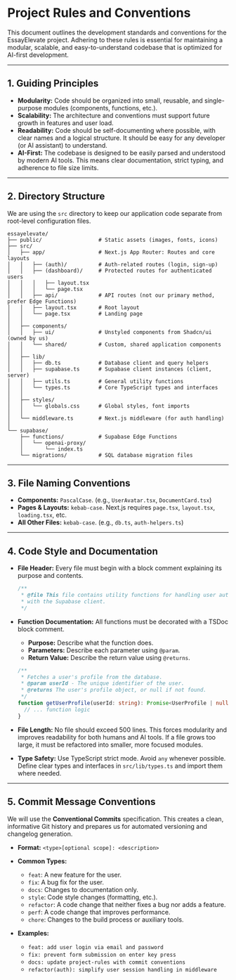 # Project Rules and Conventions

This document outlines the development standards and conventions for the EssayElevate project. Adhering to these rules is essential for maintaining a modular, scalable, and easy-to-understand codebase that is optimized for AI-first development.

---

## 1. Guiding Principles

- **Modularity:** Code should be organized into small, reusable, and single-purpose modules (components, functions, etc.).
- **Scalability:** The architecture and conventions must support future growth in features and user load.
- **Readability:** Code should be self-documenting where possible, with clear names and a logical structure. It should be easy for any developer (or AI assistant) to understand.
- **AI-First:** The codebase is designed to be easily parsed and understood by modern AI tools. This means clear documentation, strict typing, and adherence to file size limits.

---

## 2. Directory Structure

We are using the `src` directory to keep our application code separate from root-level configuration files.

```
essayelevate/
├── public/                  # Static assets (images, fonts, icons)
├── src/
│   ├── app/                 # Next.js App Router: Routes and core layouts
│   │   ├── (auth)/          # Auth-related routes (login, sign-up)
│   │   ├── (dashboard)/     # Protected routes for authenticated users
│   │   │   ├── layout.tsx
│   │   │   └── page.tsx
│   │   ├── api/             # API routes (not our primary method, prefer Edge Functions)
│   │   ├── layout.tsx       # Root layout
│   │   └── page.tsx         # Landing page
│   │
│   ├── components/
│   │   ├── ui/              # Unstyled components from Shadcn/ui (owned by us)
│   │   └── shared/          # Custom, shared application components
│   │
│   ├── lib/
│   │   ├── db.ts            # Database client and query helpers
│   │   ├── supabase.ts      # Supabase client instances (client, server)
│   │   ├── utils.ts         # General utility functions
│   │   └── types.ts         # Core TypeScript types and interfaces
│   │
│   ├── styles/
│   │   └── globals.css      # Global styles, font imports
│   │
│   └── middleware.ts        # Next.js middleware (for auth handling)
│
└── supabase/
    ├── functions/           # Supabase Edge Functions
    │   └── openai-proxy/
    │       └── index.ts
    └── migrations/          # SQL database migration files
```

---

## 3. File Naming Conventions

- **Components:** `PascalCase`. (e.g., `UserAvatar.tsx`, `DocumentCard.tsx`)
- **Pages & Layouts:** `kebab-case`. Next.js requires `page.tsx`, `layout.tsx`, `loading.tsx`, etc.
- **All Other Files:** `kebab-case`. (e.g., `db.ts`, `auth-helpers.ts`)

---

## 4. Code Style and Documentation

- **File Header:** Every file must begin with a block comment explaining its purpose and contents.
  ```typescript
  /**
   * @file This file contains utility functions for handling user authentication
   * with the Supabase client.
   */
  ```

- **Function Documentation:** All functions must be decorated with a TSDoc block comment.
  - **Purpose:** Describe what the function does.
  - **Parameters:** Describe each parameter using `@param`.
  - **Return Value:** Describe the return value using `@returns`.
  ```typescript
  /**
   * Fetches a user's profile from the database.
   * @param userId - The unique identifier of the user.
   * @returns The user's profile object, or null if not found.
   */
  function getUserProfile(userId: string): Promise<UserProfile | null> {
    // ... function logic
  }
  ```

- **File Length:** No file should exceed 500 lines. This forces modularity and improves readability for both humans and AI tools. If a file grows too large, it must be refactored into smaller, more focused modules.

- **Type Safety:** Use TypeScript strict mode. Avoid `any` whenever possible. Define clear types and interfaces in `src/lib/types.ts` and import them where needed.

---

## 5. Commit Message Conventions

We will use the **Conventional Commits** specification. This creates a clean, informative Git history and prepares us for automated versioning and changelog generation.

- **Format:** `<type>[optional scope]: <description>`
- **Common Types:**
  - `feat`: A new feature for the user.
  - `fix`: A bug fix for the user.
  - `docs`: Changes to documentation only.
  - `style`: Code style changes (formatting, etc.).
  - `refactor`: A code change that neither fixes a bug nor adds a feature.
  - `perf`: A code change that improves performance.
  - `chore`: Changes to the build process or auxiliary tools.

- **Examples:**
  - `feat: add user login via email and password`
  - `fix: prevent form submission on enter key press`
  - `docs: update project-rules with commit conventions`
  - `refactor(auth): simplify user session handling in middleware` 